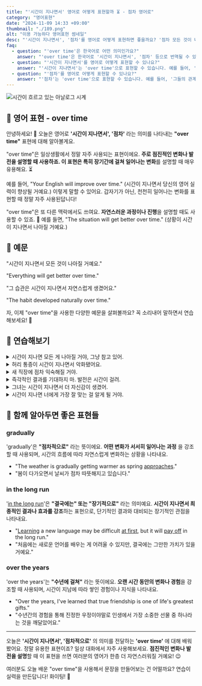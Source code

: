 ```yaml
---
title: "'시간이 지나면서' 영어로 어떻게 표현할까 ⏳ - 점차 영어로"
category: "영어표현"
date: "2024-11-09 14:33 +09:00"
thumbnail: "./189.png"
alt: "이용 가능하다 영어표현 썸네일"
desc: "'시간이 지나면서', '점차'를 영어로 어떻게 표현하면 좋을까요? '점차 모든 것이 나아질 거예요.', '그 습관은 시간이 지나면서 자연스럽게 생겼어요.' 등을 영어로 표현하는 법을 배워봅시다. 다양한 예문을 통해서 연습하고 본인의 표현으로 만들어 보세요."
faq:
  - question: "'over time'은 한국어로 어떤 의미인가요?"
    answer: "'over time'은 한국어로 '시간이 지나면서', '점차' 등으로 번역될 수 있습니다. 어떤 변화나 발전이 시간이 지남에 따라 일어날 때 사용됩니다."
  - question: "'시간이 지나면서'를 영어로 어떻게 표현할 수 있나요?"
    answer: "'시간이 지나면서'는 'over time'으로 표현할 수 있습니다. 예를 들어, '그는 시간이 지나면서 더 나아졌다'는 'He improved over time'으로 말할 수 있습니다."
  - question: "'점차'를 영어로 어떻게 표현할 수 있나요?"
    answer: "'점차'는 'over time'으로 표현할 수 있습니다. 예를 들어, '그들의 관계는 점차 깊어졌다'는 'Their relationship deepened over time'으로 말할 수 있습니다."
---
```


![시간이 흐르고 있는 아날로그 시계](./189-1.jpg)

## 🌟 영어 표현 - over time

안녕하세요! 👋 오늘은 영어로 **'시간이 지나면서', '점차'** 라는 의미를 나타내는 **"over time"** 표현에 대해 알아볼게요.

"over time"은 일상생활에서 정말 자주 사용되는 표현이에요. **주로 점진적인 변화나 발전을 설명할 때 사용하죠. 이 표현은 특히 장기간에 걸쳐 일어나는 변화**를 설명할 때 매우 유용해요. ⏳

예를 들어, "Your English will improve over time." (시간이 지나면서 당신의 영어 실력이 향상될 거예요.) 이렇게 말할 수 있어요. 갑자기가 아닌, 천천히 일어나는 변화를 표현할 때 정말 자주 사용된답니다!

"over time"은 또 다른 맥락에서도 쓰여요. **자연스러운 과정이나 진행**을 설명할 때도 사용할 수 있죠. 🌱 예를 들면, "The situation will get better over time." (상황이 시간이 지나면서 나아질 거예요.)

<script async src="https://pagead2.googlesyndication.com/pagead/js/adsbygoogle.js?client=ca-pub-1465612013356152"
     crossorigin="anonymous"></script>
<!-- engple-horizontal-ad -->

<ins class="adsbygoogle"
     style="display:block"
     data-ad-client="ca-pub-1465612013356152"
     data-ad-slot="2106896038"
     data-ad-format="auto"
     data-full-width-responsive="true"></ins>

<script>
     (adsbygoogle = window.adsbygoogle || []).push({});
</script>

## 📖 예문

"시간이 지나면서 모든 것이 나아질 거예요."

"Everything will get better over time."

"그 습관은 시간이 지나면서 자연스럽게 생겼어요."

"The habit developed naturally over time."

자, 이제 "over time"을 사용한 다양한 예문을 살펴볼까요? 꼭 소리내어 말하면서 연습해보세요! 🚀

## 💬 연습해보기

<details>
<summary>시간이 지나면 모든 게 나아질 거야, 그냥 참고 있어.</summary>
<span>Things will get better over time, just <a href="/blog/in-english/067.hang-in-there/">hang in there</a>.</span>
</details>

<details>
<summary>허리 통증이 시간이 지나면서 악화됐어요.</summary>
<span>My back pain has gotten worse over time.</span>
</details>

<details>
<summary>새 직장에 점차 익숙해질 거야.</summary>
<span>You'll <a href="/blog/vocab-1/045.get-used-to/">get used to</a> your new job over time.</span>
</details>

<details>
<summary>즉각적인 결과를 기대하지 마. 발전은 시간이 걸려.</summary>
<span>Don't expect instant results. Progress happens over time.</span>
</details>

<details>
<summary>그녀는 시간이 지나면서 더 자신감이 생겼어.</summary>
<span>She's become more confident over time.</span>
</details>

<details>
<summary>시간이 지나면 너에게 가장 잘 맞는 걸 알게 될 거야.</summary>
<span>Over time, you'll <a href="/blog/in-english/170.figure-out/">figure out</a> what works best for you.</span>
</details>

## 🤝 함께 알아두면 좋은 표현들

### gradually

'gradually'은 **"점차적으로"** 라는 뜻이에요. **어떤 변화가 서서히 일어나는 과정** 을 강조할 때 사용되며, 시간의 흐름에 따라 자연스럽게 변화하는 상황을 나타내요.

- "The weather is gradually getting warmer as spring [approaches](/blog/in-english/267.approach/)."
- "봄이 다가오면서 날씨가 점차 따뜻해지고 있습니다."

### in the long run

'[in the long run](/blog/in-english/179.in-the-long-run/)'은 **"결국에는" 또는 "장기적으로"** 라는 의미예요. **시간이 지나면서 최종적인 결과나 효과를 강조**하는 표현으로, 단기적인 결과와 대비되는 장기적인 관점을 나타내요.

- "[Learning](/blog/in-english/245.learn/) a new language may be difficult [at first](/blog/in-english/184.at-first/), but it will [pay off](/blog/in-english/199.pay-off/) in the long run."
- "처음에는 새로운 언어를 배우는 게 어려울 수 있지만, 결국에는 그만한 가치가 있을 거예요."

### over the years

'over the years'는 **"수년에 걸쳐"** 라는 뜻이에요. **오랜 시간 동안의 변화나 경험**을 강조할 때 사용되며, 시간이 지남에 따라 쌓인 경험이나 지식을 나타내요.

- "Over the years, I've learned that true friendship is one of life's greatest gifts."
- "수년간의 경험을 통해 진정한 우정이야말로 인생에서 가장 소중한 선물 중 하나라는 것을 깨달았어요."

---

오늘은 **'시간이 지나면서', '점차적으로'** 의 의미를 전달하는 **'over time'** 에 대해 배워봤어요. 정말 유용한 표현이죠? 일상 대화에서 자주 사용해보세요. **점진적인 변화나 발전을 설명**할 때 이 표현을 쓰면 여러분의 영어가 한층 더 자연스러워질 거예요! 😉

여러분도 오늘 배운 "over time"을 사용해서 문장을 만들어보는 건 어떨까요? 연습이 실력을 만든답니다! 화이팅! 💪
